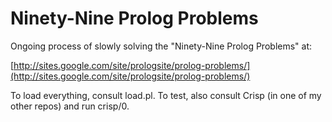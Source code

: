 # Ninety-Nine Prolog Problems

Ongoing process of slowly solving the "Ninety-Nine Prolog Problems" at:

[http://sites.google.com/site/prologsite/prolog-problems/](http://sites.google.com/site/prologsite/prolog-problems/)

To load everything, consult load.pl. To test, also consult Crisp (in one of my other repos) and run crisp/0.
